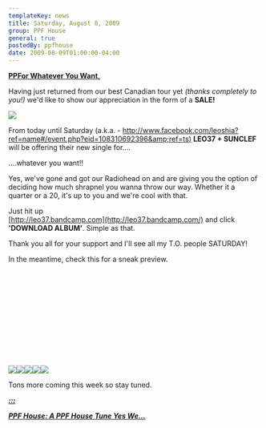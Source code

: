 ```yaml
---
templateKey: news
title: Saturday, August 8, 2009
group: PPF House
general: true
postedBy: ppfhouse
date: 2009-08-09T01:00:00-04:00
---
```

[**PPFor Whatever You Want,**](http://leo37.bandcamp.com)  
   
 Having just returned from our best Canadian tour yet *(thanks completely to you!)* we'd like to show our appreciation in the form of a **SALE!**

![](http://photos-c.ak.fbcdn.net/hphotos-ak-snc1/hs136.snc1/5840_251316595502_640110502_8329282_7124448_n.jpg)  
   
 From today until Saturday (a.k.a. - [http://www.facebook.com/leoshia?ref=name#/event.php?eid=108310692396&amp;ref=ts)](http://www.facebook.com/leoshia?ref=name#/event.php?eid=108310692396&ref=ts%29) **LEO37 + SUNCLEF** will be offering their new single for....  
   
 ....whatever you want!!   
   
 Yes, we've gone and got our Radiohead on and are giving you the option of deciding how much shrapnel you wanna throw our way. Whether it a quarter or a 20, it's up to you and we're cool with that.

Just hit up   
 [http://leo37.bandcamp.com](http://leo37.bandcamp.com/) and click **'DOWNLOAD ALBUM'**. Simple as that.   
   
 Thank you all for your support and I'll see all my T.O. people SATURDAY!

In the meantime, check this for a sneak preview.

<object height="176" width="285"> <param name="movie" value="http://www.youtube.com/v/wpWwzRiVmK8"></param> <param name="allowFullScreen" value="true"></param> <param name="allowscriptaccess" value="always"></param> <param name="wmode" value="transparent"></param> <embed allowfullscreen="true" allowscriptaccess="always" height="176" src="http://www.youtube.com/v/wpWwzRiVmK8" type="application/x-shockwave-flash" width="285" wmode="transparent"></embed> </object>

[![](http://masiaone.com/wp-content/themes/MASIA02/images/icon_youtube.jpg)](http://www.youtube.com/ppfhouse)[![](http://masiaone.com/wp-content/themes/MASIA02/images/icon_myspace.jpg)](http://www.myspace.com/ppfhouse)[![](http://masiaone.com/wp-content/themes/MASIA02/images/icon_twitter.jpg)](http://www.twitter.com/ppfhouse)[![](http://masiaone.com/wp-content/themes/MASIA02/images/icon_facebook.jpg)](http://www.facebook.com/home.php#/pages/PPF-House/32210491219?ref=ts)[![](http://s3.amazonaws.com/twitter_production/profile_images/60316485/bc_bigger.jpg)](http://ppfhouse.bandcamp.com)

Tons more coming this week so stay tuned.

[***:::*** ](http://leo37.bandcamp.com)

[***PPF House: A PPF House Tune Yes We...***](http://leo37.bandcamp.com)